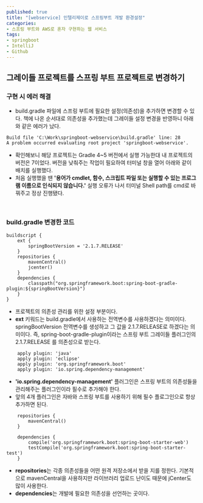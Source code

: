 ```yaml
---
published: true
title: "[webservice] 인텔리제이로 스프링부트 개발 환경설정"
categories: 
- 스프링 부트와 AWS로 혼자 구현하는 웹 서비스
tags:
- springboot
- IntelliJ
- Github
---
```


## 그레이들 프로젝트를 스프링 부트 프로젝트로 변경하기
###  구현 시 에러 해결
   * build.gradle 파일에 스프링 부트에 필요한 설정(의존성)을 추가하면 변경할 수 있다. 책에 나온 
순서대로 의존성을 추가했는데 그레이들 설정 변경을 반영하니 아래와 같은 에러가 났다.
   ```
   Build file 'C:\Work\springboot-webservice\build.gradle' line: 28
   A problem occurred evaluating root project 'springboot-webservice'.
   ```

* 확인해보니 해당 프로젝트는 Gradle 4~5 버전에서 실행 가능한대 내 프로젝트의 버전은 7이었다.
버전을 낮춰주는 작업이 필요하여 터미널 창을 열어 아래와 같이 배치를 실행했다.
* 처음 실행했을 땐 **'용어가 cmdlet, 함수, 스크립트 파일 또는 실행할 수 있는 프로그램 이름으로 인식되지 않습니다.'**
실행 오류가 나서 터미널 Shell path를 cmd로 바꿔주고 정상 진행됐다.

<br />

### build.gradle 변경한 코드

```
buildscript {
    ext {
        springBootVersion = '2.1.7.RELEASE'
    }
    repositories {
        mavenCentral()
        jcenter()
    }
    dependencies {
        classpath("org.springframework.boot:spring-boot-gradle-plugin:${springBootVersion}")
    }
}
```

* 프로젝트의 의존성 관리를 위한 설정 부분이다. 
* **ext** 키워드는 build.gradle에서 사용하는 전역변수를 사용하겠다는 의미이다. springBootVersion 전역변수를 생성하고
그 값을 2.1.7.RELEASE로 하겠다는 의미이다. 즉, spring-boot-gradle-plugin이라는 스프링 부트 그레이들 플러그인의 2.1.7.RELEASE
를 의존성으로 받는다.

```
    apply plugin: 'java'
    apply plugin: 'eclipse'
    apply plugin: 'org.springframework.boot'
    apply plugin: 'io.spring.dependency-management'
```

* **'io.spring.dependency-management'** 플러그인은 스프링 부트의 의존성들을 관리해주는 플러그인이라 필수로 추가해야 한다.
* 앞의 4개 플러그인은 자바와 스프링 부트를 사용하기 위해 필수 플로그인으로 항상 추가하면 된다.

```
    repositories {
        mavenCentral()
    }

    dependencies {
        compile('org.springframework.boot:spring-boot-starter-web')
        testCompile('org.springframework.boot:spring-boot-starter-test')
    }
```

* **repositories**는 각종 의존성들을 어떤 원격 저장소에서 받을 지를 정한다. 기본적으로 mavenCentral을
사용하지만 라이브러리 업로드 난이도 때문에 jCenter도 많이 사용한다.
* **dependencies**는 개발에 필요한 의존성을 선언하는 곳이다.


    